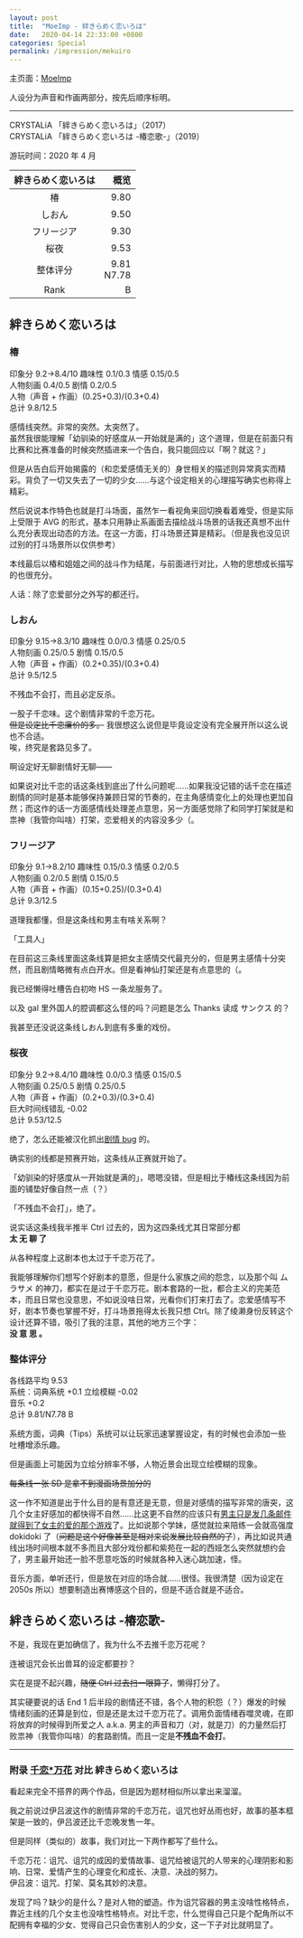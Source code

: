 ```yaml
---
layout: post
title:  "MoeImp - 絆きらめく恋いろは"
date:   2020-04-14 22:33:00 +0800
categories: Special
permalink: /impression/mekuiro
---
```


主页面：[MoeImp](http://yoro.xyz/impression)

人设分为声音和作画两部分，按先后顺序标明。

---

CRYSTALiA 「絆きらめく恋いろは」（2017）  
CRYSTALiA 「絆きらめく恋いろは -椿恋歌-」（2019）

游玩时间：2020 年 4 月

| 絆きらめく恋いろは | 概览 |
| :----: | ----: |
| 椿 |9.80|
| しおん |9.50|
| フリージア |9.30|
| 桜夜 |9.53|
| 整体评分 |9.81<br />N7.78|
| Rank |B|

## 絆きらめく恋いろは

### 椿

印象分 9.2→8.4/10 趣味性 0.1/0.3 情感 0.15/0.5  
人物刻画 0.4/0.5 剧情 0.2/0.5  
人物（声音 + 作画）(0.25+0.3)/(0.3+0.4)  
总计 9.8/12.5

感情线突然。非常的突然。太突然了。  
虽然我很能理解「幼驯染的好感度从一开始就是满的」这个道理，但是在前面只有比赛和比赛准备的时候突然插进来一个告白，我只能回应以「啊？就这？」

但是从告白后开始揭露的（和恋爱感情无关的）身世相关的描述则异常真实而精彩。背负了一切又失去了一切的少女……与这个设定相关的心理描写确实也称得上精彩。

然后说说本作特色也就是打斗场面，虽然乍一看视角来回切换看着难受，但是实际上受限于 AVG 的形式，基本只用静止系画面去描绘战斗场景的话我还真想不出什么充分表现出动态的方法。在这一方面，打斗场景还算是精彩。（但是我也没见识过别的打斗场景所以仅供参考）

本线最后以椿和姐姐之间的战斗作为结尾，与前面进行对比，人物的思想成长描写的也很充分。

人话：除了恋爱部分之外写的都还行。

### しおん

印象分 9.15→8.3/10 趣味性 0.0/0.3 情感 0.25/0.5  
人物刻画 0.25/0.5 剧情 0.15/0.5  
人物（声音 + 作画）(0.2+0.35)/(0.3+0.4)  
总计 9.5/12.5

不残血不会打，而且必定反杀。

一股子千恋味。这个剧情非常的千恋万花。  
~~但是设定比千恋廉价的多。~~ 我很想这么说但是毕竟设定没有完全展开所以这么说也不合适。  
唉，终究是套路见多了。

啊设定好无聊剧情好无聊——

如果说对比千恋的话这条线到底出了什么问题呢……如果我没记错的话千恋在描述剧情的同时是基本能够保持兼顾日常的节奏的，在主角感情变化上的处理也更加自然；而这作的话一方面感情线处理差点意思，另一方面感觉除了和同学打架就是和祟神（我管你叫啥）打架，恋爱相关的内容没多少（。

### フリージア

印象分 9.1→8.2/10 趣味性 0.15/0.3 情感 0.2/0.5  
人物刻画 0.2/0.5 剧情 0.15/0.5  
人物（声音 + 作画）(0.15+0.25)/(0.3+0.4)  
总计 9.3/12.5

道理我都懂，但是这条线和男主有啥关系啊？

「工具人」

在目前这三条线里面这条线算是把女主感情交代最充分的，但是男主感情十分突然，而且剧情略微有点白开水。但是看神仙打架还是有点意思的（。

我已经懒得吐槽告白初吻 HS 一条龙服务了。

以及 gal 里外国人的腔调都这么怪的吗？问题是怎么 Thanks 读成 サンクス 的？

我甚至还没说这条线しおん到底有多重的戏份。

### 桜夜

印象分 9.2→8.4/10 趣味性 0.0/0.3 情感 0.15/0.5  
人物刻画 0.25/0.5 剧情 0.25/0.5  
人物（声音 + 作画）(0.2+0.3)/(0.3+0.4)  
巨大时间线错乱 -0.02  
总计 9.53/12.5

绝了，怎么还能被汉化抓出[剧情 bug](http://yoro.xyz/mekuiro-bug.png) 的。

确实别的线都是预赛开始，这条线从正赛就开始了。

「幼驯染的好感度从一开始就是满的」，嗯嗯没错，但是相比于椿线这条线因为前面的铺垫好像自然一点（？）

「不残血不会打」，绝了。

说实话这条线我半推半 Ctrl 过去的，因为这四条线尤其日常部分都  
**太 无 聊 了**

从各种程度上这剧本也太过于千恋万花了。

我能够理解你们想写个好剧本的意愿，但是什么家族之间的怨念，以及那个叫 ムラサメ 的神刀，都实在是过于千恋万花。剧本套路的一批，都合主义的完美范本，而且日常也没意思，不如说没啥日常，光看你们打来打去了。恋爱感情写不好，剧本节奏也掌握不好，打斗场景拖得太长我只想 Ctrl。除了绫濑身份反转这个设计还算不错，吸引了我的注意，其他的地方三个字：  
**没 意 思 。**

### 整体评分

各线路平均 9.53  
系统：词典系统 +0.1 立绘模糊 -0.02  
音乐 +0.2  
总计 9.81/N7.78 B

系统方面，词典（Tips）系统可以让玩家迅速掌握设定，有的时候也会添加一些吐槽增添乐趣。

但是画面上可能因为立绘分辨率不够，人物近景会出现立绘模糊的现象。

~~每条线一张 SD 是拿不到漫画场景加分的~~

这一作不知道是出于什么目的是有意还是无意，但是对感情的描写非常的唐突，这几个女主好感加的都快得不自然……比这更不自然的应该只有[男主只是发几条邮件就得到了女主的爱的那个游戏](http://yoro.xyz/impression/pxc)了。比如说那个学妹，感觉就拉来陪练一会就高强度 dokidoki 了（~~问题是这个好像甚至是相对来说发展比较自然的了~~），再比如说共通线出场时间根本就不多而且大部分戏份都和紫苑在一起的西娅怎么突然就想约会了，男主最开始还一脸不愿意吃饭的时候就各种入迷心跳加速，怪。

音乐方面，单听还行，但是放在对应的场合就……很怪。我很清楚（因为设定在 2050s 所以）想要制造出赛博感这个目的，但是不适合就是不适合。

## 絆きらめく恋いろは -椿恋歌-

不是，我现在更加确信了，我为什么不去推千恋万花呢？

连被诅咒会长出兽耳的设定都要抄？

实在是提不起兴趣，~~随便 Ctrl 过去扫一眼算了~~，懒得打分了。

其实硬要说的话 End 1 后半段的剧情还不错，各个人物的积怨（？）爆发的时候情绪刻画的还算是到位，但是还是太过千恋万花了。调用负面情绪吞噬灵魂，在即将放弃的时候得到所爱之人 a.k.a. 男主的声音和刀（对，就是刀）的力量然后打败祟神（我管你叫啥）的套路剧情。而且一定是**不残血不会打**。

---

### 附录 [千恋\*万花](http://yoro.xyz/impression/srbk) 对比 絆きらめく恋いろは

看起来完全不搭界的两个作品，但是因为题材相似所以拿出来溜溜。

我之前说过伊吕波这作的剧情非常的千恋万花，诅咒也好丛雨也好，故事的基本框架是一致的，伊吕波还比千恋晚发售一年。

但是同样（类似的）故事，我们对比一下两作都写了些什么。

千恋万花：诅咒、诅咒的成因的爱情故事、诅咒给被诅咒的人带来的心理阴影和影响、日常、爱情产生的心理变化和成长、决意、决战的努力。  
伊吕波：诅咒、打架、莫名其妙的决意。

发现了吗？缺少的是什么？是对人物的塑造。作为诅咒容器的男主没啥性格特点，靠近主线的几个女主也没啥性格特点。对比千恋，什么觉得自己只是个配角所以不配拥有幸福的少女、觉得自己只会伤害别人的少女，这一下子对比就明显了。
